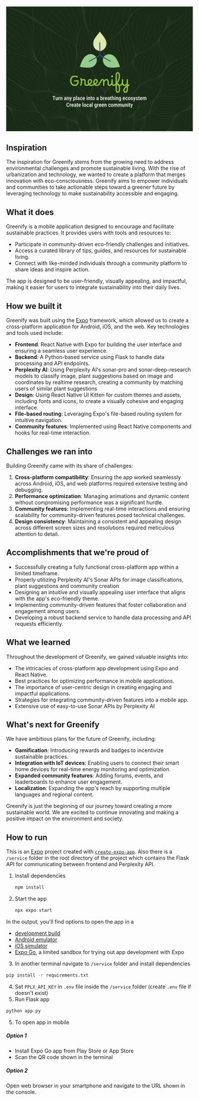 ![Greenify](assets/images/gallery.jpg)

## Inspiration

The inspiration for Greenify stems from the growing need to address environmental challenges and promote sustainable living. With the rise of urbanization and technology, we wanted to create a platform that merges innovation with eco-consciousness. Greenify aims to empower individuals and communities to take actionable steps toward a greener future by leveraging technology to make sustainability accessible and engaging.

## What it does

Greenify is a mobile application designed to encourage and facilitate sustainable practices. It provides users with tools and resources to:

- Participate in community-driven eco-friendly challenges and initiatives.
- Access a curated library of tips, guides, and resources for sustainable living.
- Connect with like-minded individuals through a community platform to share ideas and inspire action.

The app is designed to be user-friendly, visually appealing, and impactful, making it easier for users to integrate sustainability into their daily lives.

## How we built it

Greenify was built using the [Expo](https://expo.dev) framework, which allowed us to create a cross-platform application for Android, iOS, and the web. Key technologies and tools used include:

- **Frontend**: React Native with Expo for building the user interface and ensuring a seamless user experience.
- **Backend**: A Python-based service using Flask to handle data processing and API endpoints.
- **Perplexity AI**: Using Perplexity AI's sonar-pro and sonar-deep-research models to classify image, plant suggestions based on image and coordinates by realtime research, creating a community by matching users of similar plant suggestions
- **Design**: Using React Native UI Kitten for custom themes and assets, including fonts and icons, to create a visually cohesive and engaging interface.
- **File-based routing**: Leveraging Expo's file-based routing system for intuitive navigation.
- **Community features**: Implemented using React Native components and hooks for real-time interaction.

## Challenges we ran into

Building Greenify came with its share of challenges:

1. **Cross-platform compatibility**: Ensuring the app worked seamlessly across Android, iOS, and web platforms required extensive testing and debugging.
2. **Performance optimization**: Managing animations and dynamic content without compromising performance was a significant hurdle.
3. **Community features**: Implementing real-time interactions and ensuring scalability for community-driven features posed technical challenges.
4. **Design consistency**: Maintaining a consistent and appealing design across different screen sizes and resolutions required meticulous attention to detail.

## Accomplishments that we're proud of

- Successfully creating a fully functional cross-platform app within a limited timeframe.
- Properly utilizing Perplexity AI's Sonar APIs for image classifications, plant suggestions and community creation
- Designing an intuitive and visually appealing user interface that aligns with the app's eco-friendly theme.
- Implementing community-driven features that foster collaboration and engagement among users.
- Developing a robust backend service to handle data processing and API requests efficiently.

## What we learned

Throughout the development of Greenify, we gained valuable insights into:

- The intricacies of cross-platform app development using Expo and React Native.
- Best practices for optimizing performance in mobile applications.
- The importance of user-centric design in creating engaging and impactful applications.
- Strategies for integrating community-driven features into a mobile app.
- Extensive use of easy-to-use Sonar APIs by Perplexity AI

## What's next for Greenify

We have ambitious plans for the future of Greenify, including:

- **Gamification**: Introducing rewards and badges to incentivize sustainable practices.
- **Integration with IoT devices**: Enabling users to connect their smart home devices for real-time energy monitoring and optimization.
- **Expanded community features**: Adding forums, events, and leaderboards to enhance user engagement.
- **Localization**: Expanding the app's reach by supporting multiple languages and regional content.

Greenify is just the beginning of our journey toward creating a more sustainable world. We are excited to continue innovating and making a positive impact on the environment and society.


## How to run
This is an [Expo](https://expo.dev) project created with [`create-expo-app`](https://www.npmjs.com/package/create-expo-app). Also there is a ```/service``` folder in the root directory of the project which contains the Flask API for communicating between frontend and Perplexity API.

1. Install dependencies

   ```bash
   npm install
   ```

2. Start the app

   ```bash
   npx expo start
   ```

In the output, you'll find options to open the app in a

- [development build](https://docs.expo.dev/develop/development-builds/introduction/)
- [Android emulator](https://docs.expo.dev/workflow/android-studio-emulator/)
- [iOS simulator](https://docs.expo.dev/workflow/ios-simulator/)
- [Expo Go](https://expo.dev/go), a limited sandbox for trying out app development with Expo

3. In another terminal navigate to ```/service``` folder and install dependencies
```bash
pip install -r requirements.txt
```
4. Set ```PPLX_API_KEY``` in ```.env``` file inside the ```/service``` folder (create ```.env``` file if doesn't exist)
4. Run Flask app
```bash
python app.py
```
5. To open app in mobile
##### Option 1
* Install Expo Go app from Play Store or App Store
* Scan the QR code shown in the terminal

##### Option 2
Open web browser in your smartphone and navigate to the URL shown in the console.